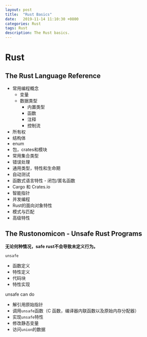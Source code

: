 ```yaml
---
layout: post
title:  "Rust Basics"
date:   2019-11-14 11:10:30 +0800
categories: Rust
tags: Rust
description: The Rust basics.
---
```

# Rust

## The Rust Language Reference

- 常用编程概念
  - 变量
  - 数据类型
    - 内置类型
    - 函数
    - 注释
    - 控制流
- 所有权
- 结构体
- enum
- 包，crates和模块
- 常用集合类型
- 错误处理
- 通用类型，特性和生命期
- 自动测试
- 函数式语言特性 - 闭包/匿名函数
- Cargo 和 Crates.io
- 智能指针
- 并发编程
- Rust的面向对象特性
- 模式与匹配
- 高级特性

## The Rustonomicon - Unsafe Rust Programs

**无论何种情况，safe rust不会导致未定义行为。**

`unsafe`
- 函数定义
- 特性定义
- 代码块
- 特性实现

unsafe can do
- 解引用原始指针
- 调用`unsafe`函数（C 函数，编译器内联函数以及原始内存分配器）
- 实现`unsafe`特性
- 修改静态变量
- 访问`union`的数据
